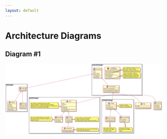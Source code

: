 ```yaml
---
layout: default
---
```


# Architecture Diagrams

## Diagram #1

![plantuml class diagram](/img/class_diagram.png)

